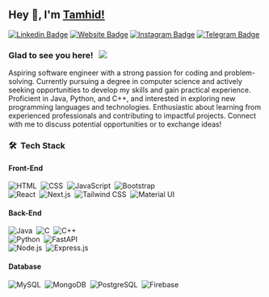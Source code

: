 ## Hey 👋, I'm [Tamhid!](https://github.com/tamhid-mahmod/)

[![Linkedin Badge](https://img.shields.io/badge/-LinkedIn-0e76a8?style=flat-square&logo=Linkedin&logoColor=white)](https://linkedin.com/in/tamhid-mahmod)
[![Website Badge](https://img.shields.io/badge/Website-3b5998?style=flat-square&logo=google-chrome&logoColor=white)](https://tamhidmahmod.github.io/)
[![Instagram Badge](https://img.shields.io/badge/-Instagram-e4405f?style=flat-square&logo=Instagram&logoColor=white)](https://instagram.com/tamhidmahmod/)
[![Telegram Badge](https://img.shields.io/badge/-Telegram-0088cc?style=flat-square&logo=Telegram&logoColor=white)](https://t.me/tamhidmahmod)

### Glad to see you here! &nbsp; ![](https://visitor-badge.glitch.me/badge?page_id=tamhid-mahmod.tamhid-mahmod&style=flat-square&color=0088cc)

Aspiring software engineer with a strong passion for coding and problem-solving. Currently pursuing a degree in computer science and actively seeking opportunities to develop my skills and gain practical experience. Proficient in Java, Python, and C++, and interested in exploring new programming languages and technologies. Enthusiastic about learning from experienced professionals and contributing to impactful projects. Connect with me to discuss potential opportunities or to exchange ideas!

### 🛠 &nbsp;Tech Stack

#### Front-End
![HTML](https://img.shields.io/badge/-HTML-05122A?style=flat&logo=HTML5)&nbsp;
![CSS](https://img.shields.io/badge/-CSS-05122A?style=flat&logo=CSS3&logoColor=1572B6)&nbsp;
![JavaScript](https://img.shields.io/badge/-JavaScript-05122A?style=flat&logo=javascript)&nbsp;
![Bootstrap](https://img.shields.io/badge/-Bootstrap-05122A?style=flat&logo=bootstrap&logoColor=563D7C)\
![React](https://img.shields.io/badge/-React-05122A?style=flat&logo=react)&nbsp;
![Next.js](https://img.shields.io/badge/-Next.js-05122A?style=flat&logo=next.js)&nbsp;
![Tailwind CSS](https://img.shields.io/badge/-Tailwind_CSS-05122A?style=flat&logo=tailwind-css)&nbsp;
![Material UI](https://img.shields.io/badge/-Material_UI-05122A?style=flat&logo=material-ui)&nbsp;

#### Back-End
![Java](https://img.shields.io/badge/-Java-05122A?style=flat&logo=java)&nbsp;
![C](https://img.shields.io/badge/-C-05122A?style=flat&logo=C&logoColor=A8B9CC)&nbsp;
![C++](https://img.shields.io/badge/-C++-05122A?style=flat&logo=C%2B%2B&logoColor=00599C)\
![Python](https://img.shields.io/badge/-Python-05122A?style=flat&logo=python)&nbsp;
![FastAPI](https://img.shields.io/badge/-FastAPI-05122A?style=flat&logo=fastapi)\
![Node.js](https://img.shields.io/badge/-Node.js-05122A?style=flat&logo=node.js)&nbsp;
![Express.js](https://img.shields.io/badge/-Express.js-05122A?style=flat&logo=express)&nbsp;

#### Database
![MySQL](https://img.shields.io/badge/-MySQL-05122A?style=flat&logo=mysql)&nbsp;
![MongoDB](https://img.shields.io/badge/-MongoDB-05122A?style=flat&logo=mongodb)&nbsp;
![PostgreSQL](https://img.shields.io/badge/-PostgreSQL-05122A?style=flat&logo=postgresql)&nbsp;
![Firebase](https://img.shields.io/badge/-Firebase-05122A?style=flat&logo=firebase)&nbsp;


